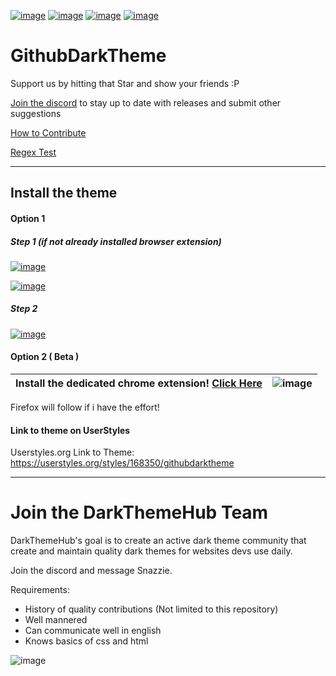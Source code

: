 [![image](https://img.shields.io/github/v/release/Darkthemehub/GithubDarktheme?style=flat-square)](https://github.com/DarkThemeHub/GithubDarkTheme/releases/latest)
[![image](https://img.shields.io/github/release-date/darkthemehub/githubdarktheme?color=%23DD7A00&label=Last%20updated&style=flat-square)](https://github.com/DarkThemeHub/GithubDarkTheme/releases)
[![image](https://img.shields.io/github/contributors/DarkThemehub/GithubDarktheme?style=flat-square)](https://github.com/DarkThemeHub/GithubDarkTheme/graphs/contributors)
[![image](https://img.shields.io/github/size/Darkthemehub/GithubDarkTheme/Generated/github.user.styl?color=purple&label=Theme%20size&style=flat-square)](https://github.com/DarkThemeHub/GithubDarkTheme/blob/master/Generated/github.user.styl)
# GithubDarkTheme
Support us by hitting that Star and show your friends :P

[Join the discord](https://discord.gg/pSs9YYn) to stay up to date with releases and submit other suggestions

[How to Contribute](https://github.com/DarkThemeHub/GithubDarkTheme/blob/master/CONTRIBUTING.md)

[Regex Test](https://regex101.com/r/sEZPE5/5)
<hr>

## Install the theme
#### Option 1

##### Step 1 (if not already installed browser extension)
[![image](https://img.shields.io/badge/Install-Stylus%20Chrome%20Extension-116b59.svg?longCache=true&amp;style=for-the-badge)](https://chrome.google.com/webstore/detail/stylus/clngdbkpkpeebahjckkjfobafhncgmne/)

[![image](https://img.shields.io/badge/Install-Stylus%20Firefox%20Extension-116b59.svg?longCache=true&amp;style=for-the-badge)](https://addons.mozilla.org/en-GB/firefox/addon/styl-us/)

##### Step 2
[![image](https://img.shields.io/badge/Install/Update%20directly%20with-Stylus-116b59.svg?longCache=true&amp;style=for-the-badge)](https://raw.githubusercontent.com/DarkThemeHub/GithubDarkTheme/master/Generated/github.user.styl)

#### Option 2 ( Beta )
Install the dedicated chrome extension! [Click Here](https://github.com/DarkThemeHub/GithubDarkTheme/tree/master/Extensions/Chrome) | ![image](https://camo.githubusercontent.com/6eb5eb47abc1c6d81946b18633b2edbf4cc50e44/68747470733a2f2f692e6779617a6f2e636f6d2f33306361623663636638386334386234613830656630383965393266373763302e706e67)
------------ | -------------

Firefox will follow if i have the effort!

#### Link to theme on UserStyles
Userstyles.org Link to Theme: https://userstyles.org/styles/168350/githubdarktheme


<hr>

# Join the DarkThemeHub Team
DarkThemeHub's goal is to create an active dark theme community that create and maintain quality dark themes for websites devs use daily.

Join the discord and message Snazzie.

Requirements:
* History of quality contributions (Not limited to this repository)
* Well mannered
* Can communicate well in english 
* Knows basics of css and html



![image](https://i.gyazo.com/21ad1e0850b0259867cc1803a5b68bdc.png)
